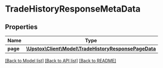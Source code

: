 # TradeHistoryResponseMetaData

## Properties
Name | Type | Description | Notes
------------ | ------------- | ------------- | -------------
**page** | [**\Upstox\Client\Model\TradeHistoryResponsePageData**](TradeHistoryResponsePageData.md) |  | [optional] 

[[Back to Model list]](../../README.md#documentation-for-models) [[Back to API list]](../../README.md#documentation-for-api-endpoints) [[Back to README]](../../README.md)

